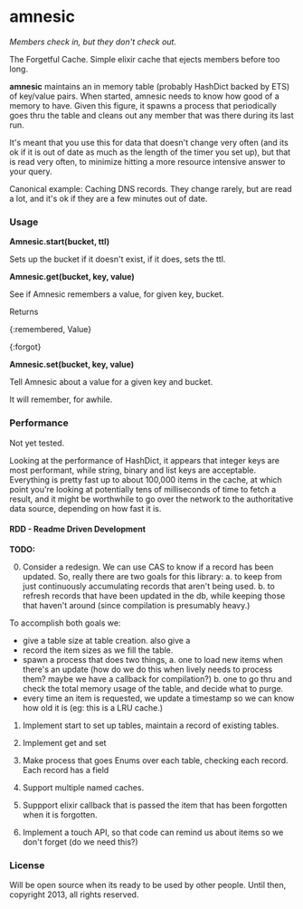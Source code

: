 **amnesic**
=======
_Members check in, but they don't check out._

The Forgetful Cache.  Simple elixir cache that ejects members before too long.

**amnesic** maintains an in memory table (probably HashDict backed by ETS) of key/value pairs. 
When started, amnesic needs to know how good of a memory to have. Given this figure, it 
spawns a process that periodically goes thru the table and cleans out any member that 
was there during its last run. 

It's meant that you use this for data that doesn't change very often (and its ok if it is out 
of date as much as the length of the timer you set up), but that is read very often, to 
minimize hitting a more resource intensive answer to your query.  

Canonical example: Caching DNS records.  They change rarely, but are read a lot, and it's ok if
they are a few minutes out of date.

### Usage

**Amnesic.start(bucket, ttl)**

Sets up the bucket if it doesn't exist, if it does, sets the ttl.

**Amnesic.get(bucket, key, value)** 

See if Amnesic remembers a value, for given key, bucket. 
	
Returns 

{:remembered, Value}

{:forgot}

**Amnesic.set(bucket, key, value)**

Tell Amnesic about a value for a given key and bucket.

It will remember, for awhile.
	
### Performance

Not yet tested.

Looking at the performance of HashDict, it appears that integer keys are most performant, 
while string, binary and list keys are acceptable.  Everything is pretty fast up to about
100,000 items in the cache, at which point you're looking at potentially tens of milliseconds
of time to fetch a result, and it might be worthwhile to go over the network to the authoritative
data source, depending on how fast it is. 

#### RDD - Readme Driven Development

**TODO:**

0. Consider a redesign.  We can use CAS to know if a record has been updated. So, really there are two goals for this library:
 a. to keep from just continuously accumulating records that aren't being used.
 b. to refresh records that have been updated in the db, while keeping those that haven't around (since compilation is presumably heavy.)

To accomplish both goals we:
 - give a table size at table creation. also give a 
 - record the item sizes as we fill the table.
 - spawn a process that does two things, 
 	a. one to load new items when there's an update (how do we do this when lively needs to process them? maybe we have a callback for compilation?)
 	b. one to go thru and check the total memory usage of the table, and decide what to purge. 
 - every time an item is requested, we update a timestamp so we can know how old it is (eg: this is a LRU cache.)


1. Implement start to set up tables, maintain a record of existing tables.

2. Implement get and set

3. Make process that goes Enums over each table, checking each record. Each record has a field

4. Support multiple named caches.

5. Suppport elixir callback that is passed the item that has been forgotten when it is forgotten.

6. Implement a touch API, so that code can remind us about items so we don't forget (do we need this?)

### License

Will be open source when its ready to be used by other people.  Until then, copyright 2013, all rights reserved.
